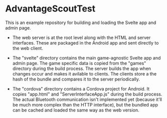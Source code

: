 # AdvantageScoutTest

This is an example repository for building and loading the Svelte app and admin page.

-   The web server is at the root level along with the HTML and server interfaces. These are packaged in the Android app and sent directly to the web client.

-   The "svelte" directory contains the main game-agnostic Svelte app and admin page. The game specific data is copied from the "games" directory during the build process. The server builds the app when changes occur and makes it avilable to clients. The clients store a the hash of the bundle and compares it to the server periodically.

*   The "cordova" directory contains a Cordova project for Android. It copies "app.html" and "ServerInterfaceApp.js" during the build process. The actual Bluetooth communication isn't implemented yet (because it'll be much more complex than the HTTP interface), but the bundled app can be cached and loaded the same way as the web version.
